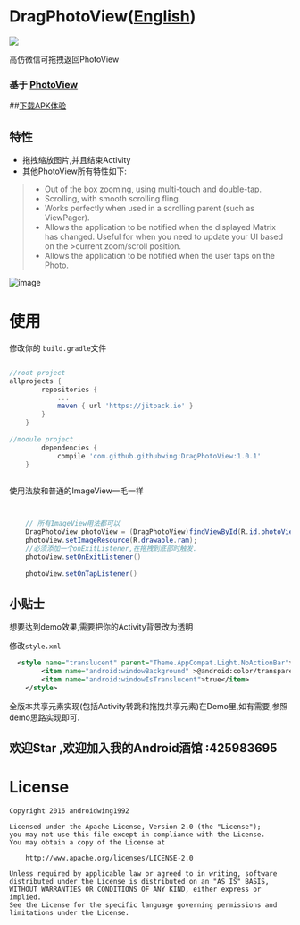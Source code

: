# DragPhotoView([English](https://github.com/githubwing/DragPhotoView/blob/master/README_EN.md))

[![](https://jitpack.io/v/githubwing/DragPhotoView.svg)](https://jitpack.io/#githubwing/DragPhotoView)

高仿微信可拖拽返回PhotoView


### 基于 [PhotoView](https://github.com/chrisbanes/PhotoView)

##[下载APK体验](https://github.com/githubwing/DragPhotoView/raw/master/app-debug.apk)

## 特性
- 拖拽缩放图片,并且结束Activity
- 其他PhotoView所有特性如下:

>- Out of the box zooming, using multi-touch and double-tap.
>- Scrolling, with smooth scrolling fling.
>- Works perfectly when used in a scrolling parent (such as ViewPager).
>- Allows the application to be notified when the displayed Matrix has changed. Useful for when you need to update your UI based on the >current zoom/scroll position.
>- Allows the application to be notified when the user taps on the Photo.

![image](https://github.com/githubwing/DragPhotoView/raw/master/img/img.gif)



# 使用

修改你的  `build.gradle`文件

```gradle

//root project
allprojects {
		repositories {
			...
			maven { url 'https://jitpack.io' }
		}
	}
    
//module project
    	dependencies {
	        compile 'com.github.githubwing:DragPhotoView:1.0.1'
	}
    
```

使用法放和普通的ImageView一毛一样

```java


	// 所有ImageView用法都可以	
	DragPhotoView photoView = (DragPhotoView)findViewById(R.id.photoView);
	photoView.setImageResource(R.drawable.ram);
	//必须添加一个onExitListener,在拖拽到底部时触发.	
	photoView.setOnExitListener()
	
	photoView.setOnTapListener()
```

## 小贴士

想要达到demo效果,需要把你的Activity背景改为透明

修改`style.xml`
```xml
  <style name="translucent" parent="Theme.AppCompat.Light.NoActionBar">
        <item name="android:windowBackground" >@android:color/transparent</item>
        <item name="android:windowIsTranslucent">true</item>
    </style>
```
全版本共享元素实现(包括Activity转跳和拖拽共享元素)在Demo里,如有需要,参照demo思路实现即可.

## 欢迎Star ,欢迎加入我的Android酒馆 :425983695
# License

    Copyright 2016 androidwing1992

    Licensed under the Apache License, Version 2.0 (the "License");
    you may not use this file except in compliance with the License.
    You may obtain a copy of the License at
    
        http://www.apache.org/licenses/LICENSE-2.0
    
    Unless required by applicable law or agreed to in writing, software
    distributed under the License is distributed on an "AS IS" BASIS,
    WITHOUT WARRANTIES OR CONDITIONS OF ANY KIND, either express or implied.
    See the License for the specific language governing permissions and
    limitations under the License.
